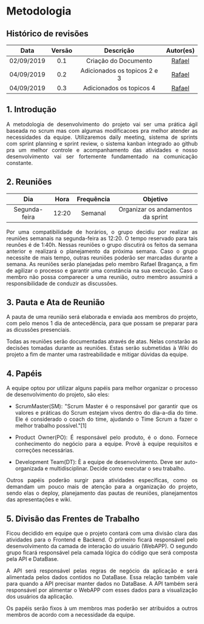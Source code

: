# Metodologia

## Histórico de revisões
|   Data   |  Versão  |        Descrição       |          Autor(es)          |
|:--------:|:--------:|:----------------------:|:---------------------------:|
|02/09/2019|   0.1    | Criação do Documento |  [Rafael](https://github.com/rafaelbrg) |
|04/09/2019|   0.2    | Adicionados os topicos 2 e 3 |  [Rafael](https://github.com/rafaelbrg) |
|04/09/2019|   0.3    | Adicionados os topicos 4 |  [Rafael](https://github.com/rafaelbrg) |

## 1. Introdução

<p align = "justify">A metodologia de desenvolvimento do projeto vai ser uma prática ágil baseada no scrum mas com algumas modificacoes pra melhor atender as necessidades da equipe. Utilizaremos daily meeting, sistema de sprints com sprint planning e sprint review, o sistema kanban integrado ao github pra um melhor controle e acompanhamento das atividades e nosso desenvolvimento vai ser fortemente fundamentado na comunicação constante.</p>

## 2. Reuniões
|   Dia   |  Hora  |        Frequência       | Objetivo |
|:------:|:------:|:----------:|:---------:|
|Segunda-feira|12:20|Semanal|Organizar os andamentos da sprint|


<p align = "justify">Por uma compatibilidade de horários, o grupo decidiu por realizar as reuniões semanais na segunda-feira as 12:20. O tempo reservado para tais reunões é de 1:40h.
Nessas reuniões o grupo discutirá os feitos da semana anterior e realizará o planejamento da próxima semana. Caso o grupo necessite de mais tempo, outras reuniões poderão ser marcadas durante a semana.
As reuniões serão planejadas pelo membro Rafael Bragança, a fim de agilizar o processo e garantir uma constância na sua execução. Caso o membro não possa comparecer a uma reunião, outro membro assumirá a responsibilidade de conduzir as discussões. </p>  

## 3. Pauta e Ata de Reunião

<p align = "justify">A pauta de uma reunião será elaborada e enviada aos membros do projeto, com pelo menos 1 dia de antecedência, para que possam se preparar para as dicussões presenciais.</p>

<p align = "justify">Todas as reuniões serão documentadas através de atas. Nelas constarão as decisões tomadas durante as reuniões. Estas serão submetidas à Wiki do projeto a fim de manter uma rastreabilidade e mitigar dúvidas da equipe.</p>

## 4. Papéis

 <p align = "justify">A equipe optou por utilizar alguns papéis para melhor organizar o processo de desenvolvimento do projeto, são eles:</p>

 * <p align = "justify">ScrumMaster(SM): "Scrum Master é o responsável por garantir que os valores e práticas do Scrum estejam vivos dentro do dia-a-dia do time. Ele é considerado o coach do time, ajudando o Time Scrum a fazer o melhor trabalho possível."[1]</p>

* <p align = "justify">Product Owner(PO): É responsável pelo produto, é o dono. Fornece conhecimento do negócio para a equipe. Provê à equipe requisitos e correções necessárias.</p>

* <p align = "justify">Development Team(DT): È a equipe de desenvolvimento. Deve ser auto-organizada e multidisciplinar. Decide como executar o seu trabalho.</p>

 <p align = "justify">Outros papéis poderão surgir para atividades específicas, como os demandam um pouco mais de atenção para a organização do projeto, sendo elas o deploy, planejamento das pautas de reuniões, planejamentos das apresentações e wiki. </p>

## 5. Divisão das Frentes de Trabalho

<p align = "justify">Ficou decidido em equipe que o projeto contará com uma divisão clara das atividades para o Frontend e Backend. O primeiro ficará responsável pelo desenvolvimento da camada de interação do usuário (WebAPP). O segundo grupo ficará responsável pela camada lógica do código que será composta pela API e DataBase.</p>

<p align = "justify">A API será responsável pelas regras de negócio da aplicação e será alimentada pelos dados contidos no DataBase. Essa relação também vale para quando a API precisar manter dados no DataBase. A API também será responsável por alimentar o WebAPP com esses dados para a visualização dos usuários da aplicação.</p>

<p align = "justify"> Os papéis serão fixos à um membros mas poderão ser atribuidos a outros membros de acordo com a necessidade da equipe.</p>

